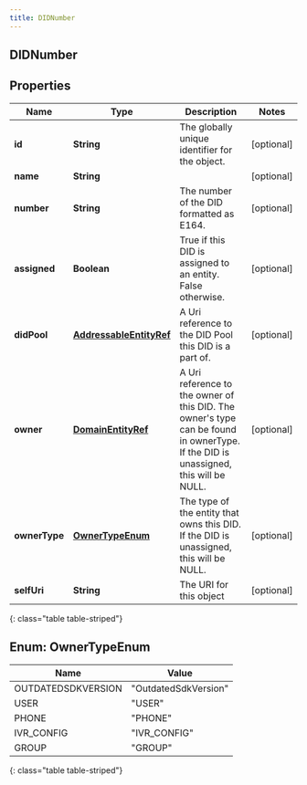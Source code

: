 ```yaml
---
title: DIDNumber
---
```


## DIDNumber

## Properties

| Name          | Type                                                                     | Description                                                                                                                            | Notes      |
| ------------- | ------------------------------------------------------------------------ | -------------------------------------------------------------------------------------------------------------------------------------- | ---------- |
| **id**        | <!----><!---->**String**<!---->                                          | The globally unique identifier for the object.                                                                                         | [optional] |
| **name**      | <!----><!---->**String**<!---->                                          |                                                                                                                                        | [optional] |
| **number**    | <!----><!---->**String**<!---->                                          | The number of the DID formatted as E164.                                                                                               | [optional] |
| **assigned**  | <!----><!---->**Boolean**<!---->                                         | True if this DID is assigned to an entity. False otherwise.                                                                            | [optional] |
| **didPool**   | <!----><!---->[**AddressableEntityRef**](AddressableEntityRef.md)<!----> | A Uri reference to the DID Pool this DID is a part of.                                                                                 | [optional] |
| **owner**     | <!----><!---->[**DomainEntityRef**](DomainEntityRef.md)<!---->           | A Uri reference to the owner of this DID. The owner&#39;s type can be found in ownerType. If the DID is unassigned, this will be NULL. | [optional] |
| **ownerType** | [**OwnerTypeEnum**](#OwnerTypeEnum)<!---->                               | The type of the entity that owns this DID. If the DID is unassigned, this will be NULL.                                                | [optional] |
| **selfUri**   | <!----><!---->**String**<!---->                                          | The URI for this object                                                                                                                | [optional] |

{: class="table table-striped"}

<a name="OwnerTypeEnum"></a>

## Enum: OwnerTypeEnum

| Name               | Value                          |
| ------------------ | ------------------------------ |
| OUTDATEDSDKVERSION | &quot;OutdatedSdkVersion&quot; |
| USER               | &quot;USER&quot;               |
| PHONE              | &quot;PHONE&quot;              |
| IVR_CONFIG         | &quot;IVR_CONFIG&quot;         |
| GROUP              | &quot;GROUP&quot;              |

{: class="table table-striped"}
